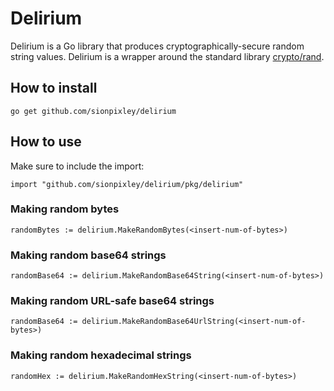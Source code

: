 # Delirium

Delirium is a Go library that produces cryptographically-secure random string values. Delirium is a wrapper around the standard library [crypto/rand](https://pkg.go.dev/crypto/rand).

## How to install

`go get github.com/sionpixley/delirium`

## How to use

Make sure to include the import:

`import "github.com/sionpixley/delirium/pkg/delirium"`

### Making random bytes

`randomBytes := delirium.MakeRandomBytes(<insert-num-of-bytes>)`

### Making random base64 strings

`randomBase64 := delirium.MakeRandomBase64String(<insert-num-of-bytes>)`

### Making random URL-safe base64 strings

`randomBase64 := delirium.MakeRandomBase64UrlString(<insert-num-of-bytes>)`

### Making random hexadecimal strings

`randomHex := delirium.MakeRandomHexString(<insert-num-of-bytes>)`
